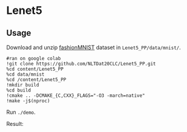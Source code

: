 # Lenet5

## Usage
Download and unzip [fashionMNIST](https://github.com/zalandoresearch/fashion-mnist) dataset in `Lenet5_PP/data/mnist/`.

```shell
#ran on google colab
!git clone https://github.com/NLTDat20CLC/Lenet5_PP.git
%cd content/Lenet5_PP
%cd data/mnist
%cd /content/Lenet5_PP
!mkdir build
%cd build
!cmake .. -DCMAKE_{C,CXX}_FLAGS="-O3 -march=native"
!make -j$(nproc)
```

Run `./demo`.

Result: 
